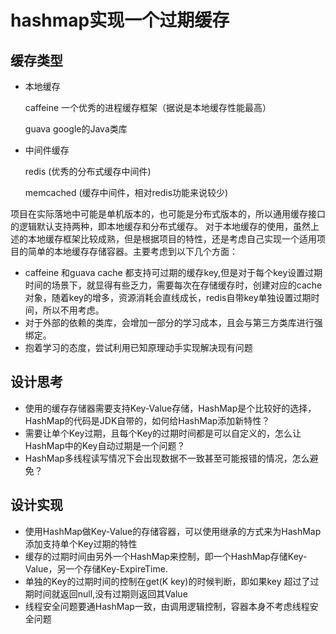 # hashmap实现一个过期缓存

## 缓存类型

* 本地缓存

    caffeine 一个优秀的进程缓存框架（据说是本地缓存性能最高）

    guava google的Java类库

* 中间件缓存

    redis (优秀的分布式缓存中间件)

    memcached (缓存中间件，相对redis功能来说较少)

项目在实际落地中可能是单机版本的，也可能是分布式版本的，所以通用缓存接口的逻辑默认支持两种，即本地缓存和分布式缓存。
对于本地缓存的使用，虽然上述的本地缓存框架比较成熟，但是根据项目的特性，还是考虑自己实现一个适用项目的简单的本地缓存存储容器。主要考虑到以下几个方面：
* caffeine 和guava cache 都支持可过期的缓存key,但是对于每个key设置过期时间的场景下，就显得有些乏力，需要每次在存储缓存时，创建对应的cache对象，随着key的增多，资源消耗会直线成长，redis自带key单独设置过期时间，所以不用考虑。
* 对于外部的依赖的类库，会增加一部分的学习成本，且会与第三方类库进行强绑定。
* 抱着学习的态度，尝试利用已知原理动手实现解决现有问题


## **设计思考**
* 使用的缓存存储器需要支持Key-Value存储，HashMap是个比较好的选择，HashMap的代码是JDK自带的，如何给HashMap添加新特性？
* 需要让单个Key过期，且每个Key的过期时间都是可以自定义的，怎么让HashMap中的Key自动过期是一个问题？
* HashMap多线程读写情况下会出现数据不一致甚至可能报错的情况，怎么避免？

## **设计实现**
* 使用HashMap做Key-Value的存储容器，可以使用继承的方式来为HashMap添加支持单个Key过期的特性
* 缓存的过期时间由另外一个HashMap来控制，即一个HashMap存储Key-Value，另一个存储Key-ExpireTime.
* 单独的Key的过期时间的控制在get(K key)的时候判断，即如果key 超过了过期时间就返回null,没有过期则返回其Value
* 线程安全问题要通HashMap一致，由调用逻辑控制，容器本身不考虑线程安全问题
